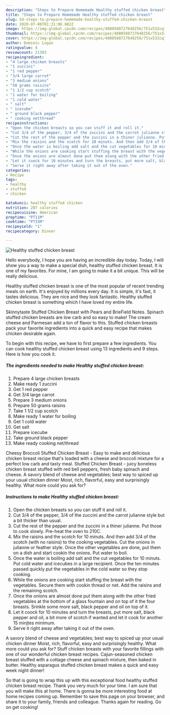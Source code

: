 ```yaml
---
description: "Steps to Prepare Homemade Healthy stuffed chicken breast"
title: "Steps to Prepare Homemade Healthy stuffed chicken breast"
slug: 54-steps-to-prepare-homemade-healthy-stuffed-chicken-breast
date: 2020-07-06T01:31:06.882Z
image: https://img-global.cpcdn.com/recipes/4880588727648256/751x532cq70/healthy-stuffed-chicken-breast-recipe-main-photo.jpg
thumbnail: https://img-global.cpcdn.com/recipes/4880588727648256/751x532cq70/healthy-stuffed-chicken-breast-recipe-main-photo.jpg
cover: https://img-global.cpcdn.com/recipes/4880588727648256/751x532cq70/healthy-stuffed-chicken-breast-recipe-main-photo.jpg
author: Dominic Logan
ratingvalue: 4
reviewcount: 21303
recipeingredient:
- "4 large chicken breasts"
- "1 zuccini"
- "1 red pepper"
- "3/4 large carrot"
- "3 medium onions"
- "50 grams raisins"
- "1 1/2 cup scotch"
- "1 water for boiling"
- "1 cold water"
- " salt"
- " icecube"
- " ground black pepper"
- " cooking netthread"
recipeinstructions:
- "Open the chicken breasts so you can stuff it and roll it."
- "Cut 3/4 of the pepper, 3/4 of the zuccini and the carrot julianne style but a bit thicker than usual."
- "Cut the rest of the pepper and the zuccini in a thiner julianne. Put those to cook slowly. Pre-heat the oven to 210C."
- "Mix the raisins and the scotch for 10 minuts. And then add 3/4 of the scotch (with no raisins) to the cooking vegetables. Cut the onions in julianne or feather style. Once the other vegetables are done, put them on a dish and start cookin the onions. Put water to boil."
- "Once the water is boiling add salt and the cut vegetables for 10 minuts. Put cold water and icecubes in a large recipient. Once the ten minutes passed quickly put the vegetables in the cold water so they stop cooking."
- "While the onions are cooking start stuffing the breast with the vegetables. Secure them with cookin thread or net. Add the raisins and the remaining scotch."
- "Once the onions are almost done put them along with the other fried vegetables at the bottom of a glass fountain and on top of it the four breasts. Srinkle some more salt, black pepper and oil on top of it."
- "Let it coock for 10 minutes and turn the breasts, put more salt, black pepper and oil, a bit more of scotch if wanted and let it cook for another 15 minjtes minimum."
- "Serve it right away after taking it out of the oven."
categories:
- Recipe
tags:
- healthy
- stuffed
- chicken

katakunci: healthy stuffed chicken 
nutrition: 207 calories
recipecuisine: American
preptime: "PT11M"
cooktime: "PT33M"
recipeyield: "1"
recipecategory: Dinner

---
```



![Healthy stuffed chicken breast](https://img-global.cpcdn.com/recipes/4880588727648256/751x532cq70/healthy-stuffed-chicken-breast-recipe-main-photo.jpg)

Hello everybody, I hope you are having an incredible day today. Today, I will show you a way to make a special dish, healthy stuffed chicken breast. It is one of my favorites. For mine, I am going to make it a bit unique. This will be really delicious.

Healthy stuffed chicken breast is one of the most popular of recent trending meals on earth. It's enjoyed by millions every day. It is simple, it's fast, it tastes delicious. They are nice and they look fantastic. Healthy stuffed chicken breast is something which I have loved my entire life.

Skinnytaste Stuffed Chicken Breast with Pears and BrieField Notes. Spinach stuffed chicken breasts are low carb and so easy to make! The cream cheese and Parmesan add a ton of flavor to this. Stuffed chicken breasts pack your favorite ingredients into a quick and easy recipe that makes chicken desirable again.


To begin with this recipe, we have to first prepare a few ingredients. You can cook healthy stuffed chicken breast using 13 ingredients and 9 steps. Here is how you cook it.

<!--inarticleads1-->

##### The ingredients needed to make Healthy stuffed chicken breast:

1. Prepare 4 large chicken breasts
1. Make ready 1 zuccini
1. Get 1 red pepper
1. Get 3/4 large carrot
1. Prepare 3 medium onions
1. Prepare 50 grams raisins
1. Take 1 1/2 cup scotch
1. Make ready 1 water for boiling
1. Get 1 cold water
1. Get  salt
1. Prepare  icecube
1. Take  ground black pepper
1. Make ready  cooking net/thread


Cheesy Broccoli Stuffed Chicken Breast - Easy to make and delicious chicken breast recipe that&#39;s loaded with a cheese and broccoli mixture for a perfect low carb and tasty meal. Stuffed Chicken Breast - juicy boneless chicken breast stuffed with red bell peppers, fresh baby spinach and cheese. A savory blend of cheese and vegetables; best way to spiced up your usual chicken dinner Moist, rich, flavorful, easy and surprisingly healthy. What more could you ask for? 

<!--inarticleads2-->

##### Instructions to make Healthy stuffed chicken breast:

1. Open the chicken breasts so you can stuff it and roll it.
1. Cut 3/4 of the pepper, 3/4 of the zuccini and the carrot julianne style but a bit thicker than usual.
1. Cut the rest of the pepper and the zuccini in a thiner julianne. Put those to cook slowly. Pre-heat the oven to 210C.
1. Mix the raisins and the scotch for 10 minuts. And then add 3/4 of the scotch (with no raisins) to the cooking vegetables. Cut the onions in julianne or feather style. Once the other vegetables are done, put them on a dish and start cookin the onions. Put water to boil.
1. Once the water is boiling add salt and the cut vegetables for 10 minuts. Put cold water and icecubes in a large recipient. Once the ten minutes passed quickly put the vegetables in the cold water so they stop cooking.
1. While the onions are cooking start stuffing the breast with the vegetables. Secure them with cookin thread or net. Add the raisins and the remaining scotch.
1. Once the onions are almost done put them along with the other fried vegetables at the bottom of a glass fountain and on top of it the four breasts. Srinkle some more salt, black pepper and oil on top of it.
1. Let it coock for 10 minutes and turn the breasts, put more salt, black pepper and oil, a bit more of scotch if wanted and let it cook for another 15 minjtes minimum.
1. Serve it right away after taking it out of the oven.


A savory blend of cheese and vegetables; best way to spiced up your usual chicken dinner Moist, rich, flavorful, easy and surprisingly healthy. What more could you ask for? Stuff chicken breasts with your favorite fillings with one of our wonderful chicken breast recipes. Cajun-seasoned chicken breast stuffed with a cottage cheese and spinach mixture, then baked in butter. Healthy asparagus stuffed chicken breast makes a quick and easy week night dinner! 

So that is going to wrap this up with this exceptional food healthy stuffed chicken breast recipe. Thank you very much for your time. I am sure that you will make this at home. There is gonna be more interesting food at home recipes coming up. Remember to save this page on your browser, and share it to your family, friends and colleague. Thanks again for reading. Go on get cooking!
